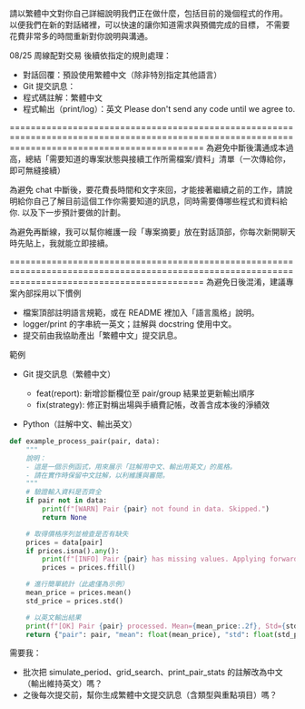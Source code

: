 請以繁體中文對你自己詳細說明我們正在做什麼，包括目前的幾個程式的作用。
以便我們在新的對話緒裡，可以快速的讓你知道需求與預備完成的目標，
不需要花費非常多的時間重新對你說明與溝通。

08/25 周線配對交易
後續依指定的規則處理：
- 對話回覆：預設使用繁體中文（除非特別指定其他語言）
- Git 提交訊息：
- 程式碼註解：繁體中文
- 程式輸出（print/log）：英文
Please don't send any code until we agree to.

=================================================================================================================================================
為避免中斷後溝通成本過高，總結「需要知道的專案狀態與接續工作所需檔案/資料」清單（一次傳給你，即可無縫接續）

為避免 chat 中斷後，要花費長時間和文字來回，才能接著繼續之前的工作，請說明給你自己了解目前這個工作你需要知道的訊息，同時需要傳哪些程式和資料給你.
以及下一步預計要做的計劃。

為避免再斷線，我可以幫你維護一段「專案摘要」放在對話頂部，你每次新開聊天時先貼上，我就能立即接續。

=================================================================================================================================================
為避免日後混淆，建議專案內部採用以下慣例
- 檔案頂部註明語言規範，或在 README 裡加入「語言風格」說明。
- logger/print 的字串統一英文；註解與 docstring 使用中文。
- 提交前由我協助產出「繁體中文」提交訊息。

範例
- Git 提交訊息（繁體中文）
  - feat(report): 新增診斷欄位至 pair/group 結果並更新輸出順序
  - fix(strategy): 修正對稱出場與手續費記帳，改善含成本後的淨績效

- Python（註解中文、輸出英文）
```python
def example_process_pair(pair, data):
    """
    說明：
    - 這是一個示例函式，用來展示「註解用中文、輸出用英文」的風格。
    - 請在實作時保留中文註解，以利維護與審閱。
    """
    # 驗證輸入資料是否齊全
    if pair not in data:
        print(f"[WARN] Pair {pair} not found in data. Skipped.")
        return None

    # 取得價格序列並檢查是否有缺失
    prices = data[pair]
    if prices.isna().any():
        print(f"[INFO] Pair {pair} has missing values. Applying forward fill.")
        prices = prices.ffill()

    # 進行簡單統計（此處僅為示例）
    mean_price = prices.mean()
    std_price = prices.std()

    # 以英文輸出結果
    print(f"[OK] Pair {pair} processed. Mean={mean_price:.2f}, Std={std_price:.2f}")
    return {"pair": pair, "mean": float(mean_price), "std": float(std_price)}
```

需要我：
- 批次把 simulate_period、grid_search、print_pair_stats 的註解改為中文（輸出維持英文）嗎？
- 之後每次提交前，幫你生成繁體中文提交訊息（含類型與重點項目）嗎？